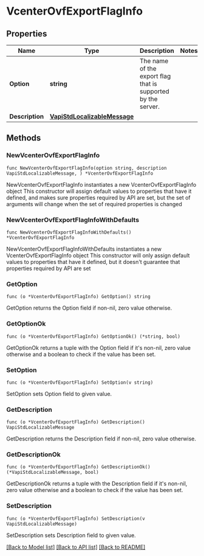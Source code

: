 # VcenterOvfExportFlagInfo

## Properties

Name | Type | Description | Notes
------------ | ------------- | ------------- | -------------
**Option** | **string** | The name of the export flag that is supported by the server. | 
**Description** | [**VapiStdLocalizableMessage**](VapiStdLocalizableMessage.md) |  | 

## Methods

### NewVcenterOvfExportFlagInfo

`func NewVcenterOvfExportFlagInfo(option string, description VapiStdLocalizableMessage, ) *VcenterOvfExportFlagInfo`

NewVcenterOvfExportFlagInfo instantiates a new VcenterOvfExportFlagInfo object
This constructor will assign default values to properties that have it defined,
and makes sure properties required by API are set, but the set of arguments
will change when the set of required properties is changed

### NewVcenterOvfExportFlagInfoWithDefaults

`func NewVcenterOvfExportFlagInfoWithDefaults() *VcenterOvfExportFlagInfo`

NewVcenterOvfExportFlagInfoWithDefaults instantiates a new VcenterOvfExportFlagInfo object
This constructor will only assign default values to properties that have it defined,
but it doesn't guarantee that properties required by API are set

### GetOption

`func (o *VcenterOvfExportFlagInfo) GetOption() string`

GetOption returns the Option field if non-nil, zero value otherwise.

### GetOptionOk

`func (o *VcenterOvfExportFlagInfo) GetOptionOk() (*string, bool)`

GetOptionOk returns a tuple with the Option field if it's non-nil, zero value otherwise
and a boolean to check if the value has been set.

### SetOption

`func (o *VcenterOvfExportFlagInfo) SetOption(v string)`

SetOption sets Option field to given value.


### GetDescription

`func (o *VcenterOvfExportFlagInfo) GetDescription() VapiStdLocalizableMessage`

GetDescription returns the Description field if non-nil, zero value otherwise.

### GetDescriptionOk

`func (o *VcenterOvfExportFlagInfo) GetDescriptionOk() (*VapiStdLocalizableMessage, bool)`

GetDescriptionOk returns a tuple with the Description field if it's non-nil, zero value otherwise
and a boolean to check if the value has been set.

### SetDescription

`func (o *VcenterOvfExportFlagInfo) SetDescription(v VapiStdLocalizableMessage)`

SetDescription sets Description field to given value.



[[Back to Model list]](../README.md#documentation-for-models) [[Back to API list]](../README.md#documentation-for-api-endpoints) [[Back to README]](../README.md)


